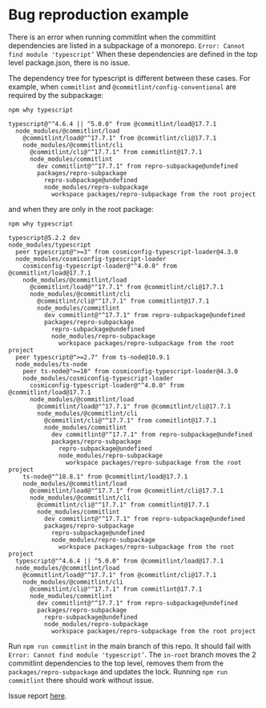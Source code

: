 # Bug reproduction example

There is an error when running commitlint when the commitlint dependencies are listed in a subpackage of a monorepo. `Error: Cannot find module 'typescript’` When these dependencies are defined in the top level package.json, there is no issue.

The dependency tree for typescript is different between these cases. For example, when `commitlint` and `@commitlint/config-conventional` are required by the subpackage:

```
npm why typescript

typescript@"^4.6.4 || ^5.0.0" from @commitlint/load@17.7.1
  node_modules/@commitlint/load
    @commitlint/load@"^17.7.1" from @commitlint/cli@17.7.1
    node_modules/@commitlint/cli
      @commitlint/cli@"^17.7.1" from commitlint@17.7.1
      node_modules/commitlint
        dev commitlint@"^17.7.1" from repro-subpackage@undefined
        packages/repro-subpackage
          repro-subpackage@undefined
          node_modules/repro-subpackage
            workspace packages/repro-subpackage from the root project
```

and when they are only in the root package:

```
npm why typescript

typescript@5.2.2 dev
node_modules/typescript
  peer typescript@">=3" from cosmiconfig-typescript-loader@4.3.0
  node_modules/cosmiconfig-typescript-loader
    cosmiconfig-typescript-loader@"^4.0.0" from @commitlint/load@17.7.1
    node_modules/@commitlint/load
      @commitlint/load@"^17.7.1" from @commitlint/cli@17.7.1
      node_modules/@commitlint/cli
        @commitlint/cli@"^17.7.1" from commitlint@17.7.1
        node_modules/commitlint
          dev commitlint@"^17.7.1" from repro-subpackage@undefined
          packages/repro-subpackage
            repro-subpackage@undefined
            node_modules/repro-subpackage
              workspace packages/repro-subpackage from the root project
  peer typescript@">=2.7" from ts-node@10.9.1
  node_modules/ts-node
    peer ts-node@">=10" from cosmiconfig-typescript-loader@4.3.0
    node_modules/cosmiconfig-typescript-loader
      cosmiconfig-typescript-loader@"^4.0.0" from @commitlint/load@17.7.1
      node_modules/@commitlint/load
        @commitlint/load@"^17.7.1" from @commitlint/cli@17.7.1
        node_modules/@commitlint/cli
          @commitlint/cli@"^17.7.1" from commitlint@17.7.1
          node_modules/commitlint
            dev commitlint@"^17.7.1" from repro-subpackage@undefined
            packages/repro-subpackage
              repro-subpackage@undefined
              node_modules/repro-subpackage
                workspace packages/repro-subpackage from the root project
    ts-node@"^10.8.1" from @commitlint/load@17.7.1
    node_modules/@commitlint/load
      @commitlint/load@"^17.7.1" from @commitlint/cli@17.7.1
      node_modules/@commitlint/cli
        @commitlint/cli@"^17.7.1" from commitlint@17.7.1
        node_modules/commitlint
          dev commitlint@"^17.7.1" from repro-subpackage@undefined
          packages/repro-subpackage
            repro-subpackage@undefined
            node_modules/repro-subpackage
              workspace packages/repro-subpackage from the root project
  typescript@"^4.6.4 || ^5.0.0" from @commitlint/load@17.7.1
  node_modules/@commitlint/load
    @commitlint/load@"^17.7.1" from @commitlint/cli@17.7.1
    node_modules/@commitlint/cli
      @commitlint/cli@"^17.7.1" from commitlint@17.7.1
      node_modules/commitlint
        dev commitlint@"^17.7.1" from repro-subpackage@undefined
        packages/repro-subpackage
          repro-subpackage@undefined
          node_modules/repro-subpackage
            workspace packages/repro-subpackage from the root project
```

Run `npm run commitlint` in the main branch of this repo. It should fail with `Error: Cannot find module 'typescript’`. The `in-root` branch moves the 2 commitlint dependencies to the top level, removes them from the `packages/repro-subpackage` and updates the lock. Running `npm run commitlint` there should work without issue.

Issue report [here](https://github.com/conventional-changelog/commitlint/issues/3665).
